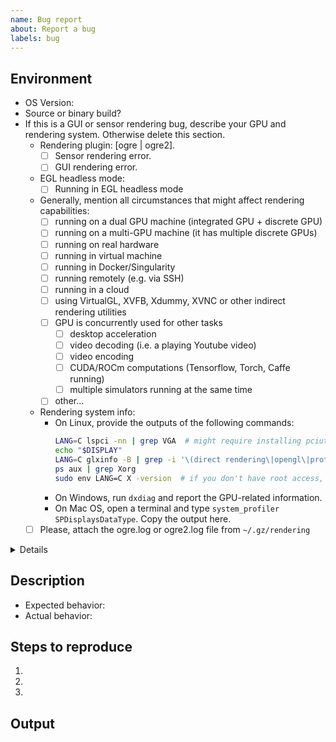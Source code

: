 ```yaml
---
name: Bug report
about: Report a bug
labels: bug
---
```


<!-- If you're not sure whether your problem is a bug, please ask a question at
http://answers.gazebosim.org instead.-->

## Environment
* OS Version: <!-- e.g, Ubuntu 20.04 -->
* Source or binary build?
  <!-- If binary, which version? -->
  <!-- If source, which branch and what is the latest commit? -->
* If this is a GUI or sensor rendering bug, describe your GPU and rendering system. Otherwise delete this section. <!-- If you do not know some values, leave them out. But please, at least give a try to finding them - they are really helpful when debugging rendering errors. -->
    - Rendering plugin: [ogre | ogre2]. <!-- You can find it in the logs of Gazebo it outputs to console when you launch it with `-v 3` or `-v 4` argument. -->
      - [ ] Sensor rendering error. <!-- Search for message like "[Msg] Loading plugin [gz-rendering-ogre]" (not starting with "[GUI]"). -->
      - [ ] GUI rendering error. <!-- Search for message like "[GUI] [Msg] Loading plugin [gz-rendering-ogre2] -->
    - EGL headless mode:
      - [ ] Running in EGL headless mode <!-- only available since Fortress, GPU display is specified as /dev/dri/card* instead of :0 -->
    - Generally, mention all circumstances that might affect rendering capabilities: <!-- remove lines that do not apply to keep the list short -->
      - [ ] running on a dual GPU machine (integrated GPU + discrete GPU)
      - [ ] running on a multi-GPU machine (it has multiple discrete GPUs)
      - [ ] running on real hardware
      - [ ] running in virtual machine
      - [ ] running in Docker/Singularity
      - [ ] running remotely (e.g. via SSH)
      - [ ] running in a cloud
      - [ ] using VirtualGL, XVFB, Xdummy, XVNC or other indirect rendering utilities
      - [ ] GPU is concurrently used for other tasks
        - [ ] desktop acceleration
        - [ ] video decoding (i.e. a playing Youtube video)
        - [ ] video encoding
        - [ ] CUDA/ROCm computations (Tensorflow, Torch, Caffe running)
        - [ ] multiple simulators running at the same time
      - [ ] other...
    - Rendering system info:
      - On Linux, provide the outputs of the following commands:
          ```bash
          LANG=C lspci -nn | grep VGA  # might require installing pciutils
          echo "$DISPLAY"
          LANG=C glxinfo -B | grep -i '\(direct rendering\|opengl\|profile\)'  # might require installing mesa-utils package
          ps aux | grep Xorg
          sudo env LANG=C X -version  # if you don't have root access, try to tell the version of Xorg e.g. via package manager
          ```
      - On Windows, run `dxdiag` and report the GPU-related information.
      - On Mac OS, open a terminal and type `system_profiler SPDisplaysDataType`. Copy the output here.
        <!-- Please note that GUI rendering is not supported on macOS. -->
    - [ ] Please, attach the ogre.log or ogre2.log file from  `~/.gz/rendering` <!-- Choose the relevant version based on what you checked in the "Rendering plugin" question. -->

<details>

```
# paste log here
```

</details>

## Description
* Expected behavior: <!-- Tell us what you expected to happen -->
* Actual behavior: <!-- What happened instead -->

## Steps to reproduce
<!-- Provide steps so we can try to reproduce this issue -->

1.
2.
3.

## Output
<!-- Provide screenshots, console logs, backtraces, and/or anything that could
be useful to us resolving this issue -->
